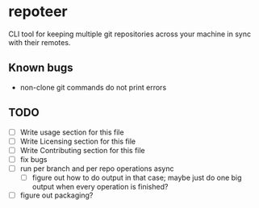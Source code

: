 # repoteer

CLI tool for keeping multiple git repositories across your machine in sync with their remotes.

## Known bugs

- non-clone git commands do not print errors

## TODO

- [ ] Write usage section for this file
- [ ] Write Licensing section for this file
- [ ] Write Contributing section for this file
- [ ] fix bugs
- [ ] run per branch and per repo operations async
    - [ ] figure out how to do output in that case; maybe just do one big output when every operation is finished?
- [ ] figure out packaging?
